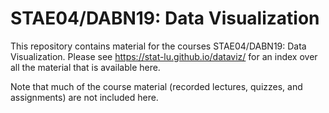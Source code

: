 # STAE04/DABN19: Data Visualization

This repository contains material for the courses STAE04/DABN19: Data
Visualization. Please see <https://stat-lu.github.io/dataviz/> for an index over
all the material that is available here.

Note that much of the course material (recorded lectures, quizzes, and
assignments) are not included here.
